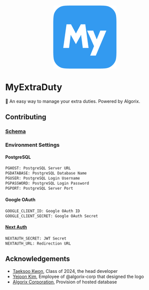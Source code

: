 <p align="center">
    <a href=""><img src="https://github.com/YTG2G3/myextraduty/blob/main/public/images/logo_bg.png?raw=true" /></a>
</p>

# MyExtraDuty
📅 An easy way to manage your extra duties. Powered by Algorix.

## Contributing

### [Schema](https://www.erdcloud.com/d/t4EyzNjYxkjH8cHQS)

### Environment Settings

#### PostgreSQL
```
PGHOST: PostgreSQL Server URL
PGDATABASE: PostgreSQL Database Name
PGUSER: PostgreSQL Login Username
PGPASSWORD: PostgreSQL Login Password
PGPORT: PostgreSQL Server Port
```

#### Google OAuth
```
GOOGLE_CLIENT_ID: Google OAuth ID
GOOGLE_CLIENT_SECRET: Google OAuth Secret
```

#### [Next Auth](https://next-auth.js.org/configuration/options)
```
NEXTAUTH_SECRET: JWT Secret
NEXTAUTH_URL: Redirection URL
```

## Acknowledgements
- [Taeksoo Kwon](https://github.com/YTG2G3), Class of 2024, the head developer
- [Yejoon Kim](https://github.com/unsignd), Employee of @algorix-corp that designed the logo
- [Algorix Corporation](https://github.com/algorix-corp), Provision of hosted database